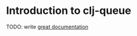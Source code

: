 # Introduction to clj-queue

TODO: write [great documentation](http://jacobian.org/writing/what-to-write/)
